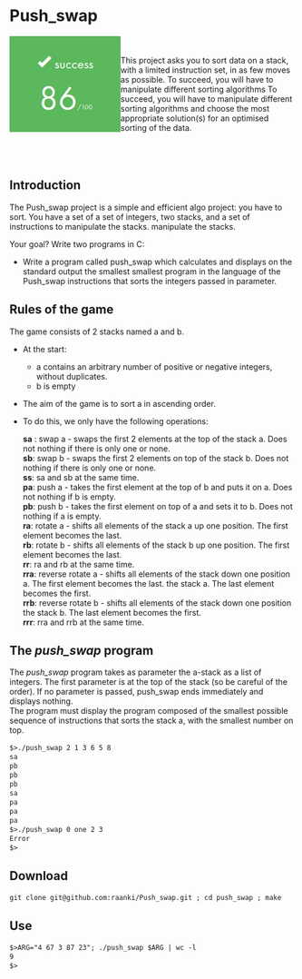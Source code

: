 # Push_swap
<p>
  <img src="Score_Push_swap.png" alt="Score Push_swap 86/100" align="left">

 <br><br>
This project asks you to sort data on a stack,
with a limited instruction set, in as few moves as possible.
To succeed, you will have to manipulate different sorting algorithms
To succeed, you will have to manipulate different sorting algorithms and choose the most appropriate solution(s) for an optimised sorting of the data.
<br><br>
<br><br>
</p>


## Introduction
The Push_swap project is a simple and efficient algo project: you have to sort. You have a set of
a set of integers, two stacks, and a set of instructions to manipulate the stacks.
manipulate the stacks.

Your goal? Write two programs in C:

- Write a program called push_swap which calculates and displays on the standard output the smallest
smallest program in the language of the Push_swap instructions that sorts the integers
passed in parameter.

## Rules of the game
The game consists of 2 stacks named a and b.
- At the start:
  * a contains an arbitrary number of positive or negative integers, without duplicates.
  * b is empty
- The aim of the game is to sort a in ascending order.
- To do this, we only have the following operations:

   __sa__ : swap a - swaps the first 2 elements at the top of the stack a. Does not
nothing if there is only one or none.  
   __sb__: swap b - swaps the first 2 elements on top of the stack b. Does not
nothing if there is only one or none.  
   __ss__: sa and sb at the same time.  
   __pa__: push a - takes the first element at the top of b and puts it on a. Does not
nothing if b is empty.  
   __pb__: push b - takes the first element on top of a and sets it to b. Does not
nothing if a is empty.  
   __ra__: rotate a - shifts all elements of the stack a up one position.
The first element becomes the last.  
   __rb__: rotate b - shifts all elements of the stack b up one position.
The first element becomes the last.  
   __rr__: ra and rb at the same time.  
   __rra__: reverse rotate a - shifts all elements of the stack down one position a. The first element becomes the last.
the stack a. The last element becomes the first.  
   __rrb__: reverse rotate b - shifts all elements of the stack down one position
the stack b. The last element becomes the first.  
   __rrr__: rra and rrb at the same time.  
   
## The *push_swap* program
The *push_swap* program takes as parameter the
a-stack as a list of integers. The first parameter is at the top
of the stack (so be careful of the order). If no parameter is passed, push_swap
ends immediately and displays nothing.  
The program must display the program composed of the smallest possible sequence of instructions
that sorts the stack a, with the smallest number on top.
```
$>./push_swap 2 1 3 6 5 8
sa
pb
pb
pb
sa
pa
pa
pa
$>./push_swap 0 one 2 3
Error
$>
```

## Download
```
git clone git@github.com:raanki/Push_swap.git ; cd push_swap ; make
```
## Use
```
$>ARG="4 67 3 87 23"; ./push_swap $ARG | wc -l
9
$>
```
